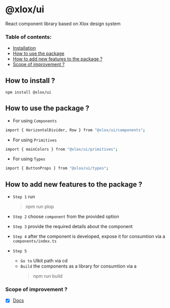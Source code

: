 # @xlox/ui

React component library based on Xlox design system

### **Table of contents:**

- [Installation](#1)
- [How to use the package](#2)
- [How to add new features to the package ?](#3)
- [Scope of improvement ?](#4)

<a id="1"></a>

## How to install ?

```bash
npm install @xlox/ui
```

<a id="2"></a>

## How to use the package ?

- For using `Components`

```bash
import { HorizontalDivider, Row } from "@xlox/ui/components";
```

- For using `Primitives`

```bash
import { mainColors } from "@xlox/ui/primitives";
```

- For using `Types`

```bash
import { ButtonProps } from "@xlox/ui/types";
```

<a id="3"></a>

## How to add new features to the package ?

- `Step 1` run
  > npm run plop
- `Step 2` choose `component` from the provided option
- `Step 3` provide the required details about the component
- `Step 4` after the component is developed, expose it for consumtion via a `components/index.ts`

- `Step 5`
  - `Go to` UIkit path via cd
  - `Build` the components as a library for consumtion via a
    > npm run build

<a id="4"></a>

### Scope of improvement ?

- [x] [Docs](./docs/uikit-docs.md)
